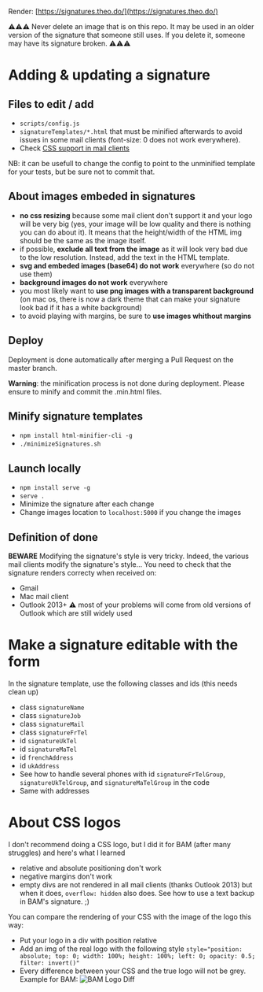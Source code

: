 Render: [https://signatures.theo.do/](https://signatures.theo.do/)

:warning::warning::warning:
Never delete an image that is on this repo. It may be used in an older version of the signature that someone still uses. If you delete it, someone may have its signature broken.
:warning::warning::warning:

# Adding & updating a signature

## Files to edit / add

- `scripts/config.js`
- `signatureTemplates/*.html` that must be minified afterwards to avoid issues in some mail clients (font-size: 0 does not work everywhere).
- Check [CSS support in mail clients](https://www.campaignmonitor.com/css/)

NB: it can be usefull to change the config to point to the unminified template for your tests, but be sure not to commit that.

## About images embeded in signatures

- **no css resizing** because some mail client don't support it and your logo will be very big (yes, your image will be low quality and there is nothing you can do about it). It means that the height/width of the HTML img should be the same as the image itself.
- if possible, **exclude all text from the image** as it will look very bad due to the low resolution. Instead, add the text in the HTML template.
- **svg and embeded images (base64) do not work** everywhere (so do not use them)
- **background images do not work** everywhere
- you most likely want to **use png images with a transparent background** (on mac os, there is now a dark theme that can make your signature look bad if it has a white background)
- to avoid playing with margins, be sure to **use images whithout margins**


## Deploy

Deployment is done automatically after merging a Pull Request on the master branch. 

**Warning**: the minification process is not done during deployment. Please ensure to minify and commit the .min.html files.

## Minify signature templates

- `npm install html-minifier-cli -g`
- `./minimizeSignatures.sh`

## Launch locally
- `npm install serve -g`
- `serve .`
- Minimize the signature after each change
- Change images location to `localhost:5000` if you change the images

## Definition of done

**BEWARE**
Modifying the signature's style is very tricky.
Indeed, the various mail clients modify the signature's style...
You need to check that the signature renders correcty when received on:

- Gmail
- Mac mail client
- Outlook 2013+ :warning: most of your problems will come from old versions of Outlook which are still widely used

# Make a signature editable with the form

In the signature template, use the following classes and ids (this needs clean up)

- class `signatureName`
- class `signatureJob`
- class `signatureMail`
- class `signatureFrTel`
- id `signatureUkTel`
- id `signatureMaTel`
- id `frenchAddress`
- id `ukAddress`
- See how to handle several phones with id `signatureFrTelGroup`, `signatureUkTelGroup`, and `signatureMaTelGroup` in the code
- Same with addresses

# About CSS logos

I don't recommend doing a CSS logo, but I did it for BAM (after many struggles) and here's what I learned

- relative and absolute positioning don't work
- negative margins don't work
- empty divs are not rendered in all mail clients (thanks Outlook 2013) but when it does, `overflow: hidden` also does. See how to use a text backup in BAM's signature. ;)

You can compare the rendering of your CSS with the image of the logo this way:

- Put your logo in a div with position relative
- Add an img of the real logo with the following style `style="position: absolute; top: 0; width: 100%; height: 100%; left: 0; opacity: 0.5; filter: invert()"`
- Every difference between your CSS and the true logo will not be grey.
  Example for BAM:
  ![BAM Logo Diff](images/BAM-logo-diffs.png)
